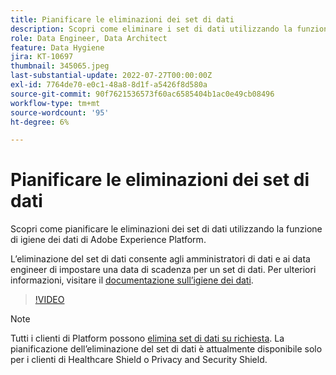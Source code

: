 ```yaml
---
title: Pianificare le eliminazioni dei set di dati
description: Scopri come eliminare i set di dati utilizzando la funzione di igiene dei dati di Adobe Experience Platform.
role: Data Engineer, Data Architect
feature: Data Hygiene
jira: KT-10697
thumbnail: 345065.jpeg
last-substantial-update: 2022-07-27T00:00:00Z
exl-id: 7764de70-e0c1-48a8-8d1f-a5426f8d580a
source-git-commit: 90f7621536573f60ac6585404b1ac0e49cb08496
workflow-type: tm+mt
source-wordcount: '95'
ht-degree: 6%

---
```


# Pianificare le eliminazioni dei set di dati

Scopri come pianificare le eliminazioni dei set di dati utilizzando la funzione di igiene dei dati di Adobe Experience Platform.

L’eliminazione del set di dati consente agli amministratori di dati e ai data engineer di impostare una data di scadenza per un set di dati. Per ulteriori informazioni, visitare il [documentazione sull’igiene dei dati](https://experienceleague.adobe.com/docs/experience-platform/hygiene/home.html?lang=it).


>[!VIDEO](https://video.tv.adobe.com/v/345065?quality=12&learn=on)

>[!NOTE]
>
> Tutti i clienti di Platform possono [elimina set di dati su richiesta](https://experienceleague.adobe.com/docs/experience-platform/catalog/datasets/user-guide.html#delete). La pianificazione dell’eliminazione del set di dati è attualmente disponibile solo per i clienti di Healthcare Shield o Privacy and Security Shield.
